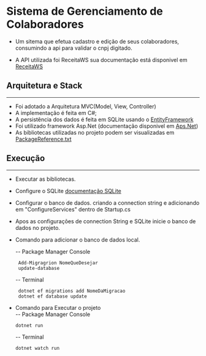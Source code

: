 # Sistema de Gerenciamento de Colaboradores

* Um sitema que efetua cadastro e edição de seus colaboradores, consumindo a api para validar o cnpj digitado.

* A API utilizada foi ReceitaWS sua documentação está disponivel em <a href="https://www.receitaws.com.br/">ReceitaWS</a>

## Arquitetura e Stack
<hr />

* Foi adotado a Arquitetura MVC(Model, View, Controller)
* A implementação é feita em C#;
* A persistência dos dados é feita em SQLite usando o <a href="https://learn.microsoft.com/en-us/ef/">EntityFramework </a>
* Foi utilizado framework Asp.Net (documentação disponivel em <a href="https://dotnet.microsoft.com/pt-br/apps/aspnet">Aps.Net</a>)
* As bibliotecas utilizadas no projeto podem ser  visualizadas em [PackageReference.txt](/ControleDeFuncionarios/PackageReference.txt)

## Execução
<hr>


* Executar as bibliotecas.
* Configure o SQLite   <a href="https://www.sqlite.org/index.html">documentação SQLite</a>    
* Configurar o banco de dados. criando a connection string e adicionando em "ConfigureServices" dentro de Startup.cs
* Apos as configurações de connection String e SQLite  inicie o banco de dados no projeto.
* Comando para adicionar o banco de dados local. 
  
  -- Package Manager Console     
 
       Add-Migragrion NomeQueDesejar
       update-database
       
  -- Terminal
      
       dotnet ef migrations add NomeDaMigracao
       dotnet ef database update

      
 * Comando para Executar o projeto    
   -- Package Manager Console
       
       dotnet run
    

   -- Terminal

       dotnet watch run  





